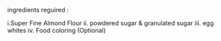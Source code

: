 ingredients reguired :

i.Super Fine Almond Flour
ii. powdered sugar & granulated sugar 
iii. egg whites
iv. Food coloring (Optional)